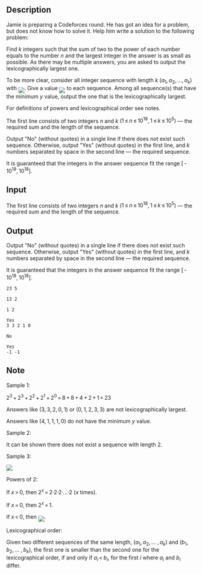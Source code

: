 ## Description

<div><p>Jamie is preparing a Codeforces round. He has got an idea for a problem, but does not know how to solve it. Help him write a solution to the following problem:</p><p>Find <span class="tex-span"><i>k</i></span> integers such that the sum of two to the power of each number equals to the number <span class="tex-span"><i>n</i></span> and the largest integer in the answer is as small as possible. As there may be multiple answers, you are asked to output the lexicographically largest one. </p><p>To be more clear, consider all integer sequence with length <span class="tex-span"><i>k</i></span> <span class="tex-span">(<i>a</i><sub class="lower-index">1</sub>, <i>a</i><sub class="lower-index">2</sub>, ..., <i>a</i><sub class="lower-index"><i>k</i></sub>)</span> with <img align="middle" class="tex-formula" src="file://hOYZL2wS.png" style="max-width: 100.0%;max-height: 100.0%;">. Give a value <img align="middle" class="tex-formula" src="file://uR7QCNMD.png" style="max-width: 100.0%;max-height: 100.0%;"> to each sequence. Among all sequence(s) that have the minimum <span class="tex-span"><i>y</i></span> value, output the one that is the lexicographically largest.</p><p>For definitions of powers and lexicographical order see notes.</p></div><div class="input-specification"><p>The first line consists of two integers <span class="tex-span"><i>n</i></span> and <span class="tex-span"><i>k</i></span> (<span class="tex-span">1 ≤ <i>n</i> ≤ 10<sup class="upper-index">18</sup>, 1 ≤ <i>k</i> ≤ 10<sup class="upper-index">5</sup>)</span>&nbsp;— the required sum and the length of the sequence.</p></div><div class="output-specification"><p>Output "<span class="tex-font-style-tt">No</span>" (without quotes) in a single line if there does not exist such sequence. Otherwise, output "<span class="tex-font-style-tt">Yes</span>" (without quotes) in the first line, and <span class="tex-span"><i>k</i></span> numbers separated by space in the second line&nbsp;— the required sequence.</p><p>It is guaranteed that the integers in the answer sequence fit the range <span class="tex-span">[ - 10<sup class="upper-index">18</sup>, 10<sup class="upper-index">18</sup>]</span>.</p></div>

## Input

<p>The first line consists of two integers <span class="tex-span"><i>n</i></span> and <span class="tex-span"><i>k</i></span> (<span class="tex-span">1 ≤ <i>n</i> ≤ 10<sup class="upper-index">18</sup>, 1 ≤ <i>k</i> ≤ 10<sup class="upper-index">5</sup>)</span>&nbsp;— the required sum and the length of the sequence.</p>

## Output

<p>Output "<span class="tex-font-style-tt">No</span>" (without quotes) in a single line if there does not exist such sequence. Otherwise, output "<span class="tex-font-style-tt">Yes</span>" (without quotes) in the first line, and <span class="tex-span"><i>k</i></span> numbers separated by space in the second line&nbsp;— the required sequence.</p><p>It is guaranteed that the integers in the answer sequence fit the range <span class="tex-span">[ - 10<sup class="upper-index">18</sup>, 10<sup class="upper-index">18</sup>]</span>.</p>





```input1
23 5

```




```input2
13 2

```




```input3
1 2

```




```output1
Yes
3 3 2 1 0 

```




```output2
No

```




```output3
Yes
-1 -1 

```



## Note

<p><span class="tex-font-style-bf">Sample 1:</span></p><p><span class="tex-span">2<sup class="upper-index">3</sup> + 2<sup class="upper-index">3</sup> + 2<sup class="upper-index">2</sup> + 2<sup class="upper-index">1</sup> + 2<sup class="upper-index">0</sup> = 8 + 8 + 4 + 2 + 1 = 23</span></p><p>Answers like <span class="tex-span">(3, 3, 2, 0, 1)</span> or <span class="tex-span">(0, 1, 2, 3, 3)</span> are not lexicographically largest.</p><p>Answers like <span class="tex-span">(4, 1, 1, 1, 0)</span> do not have the minimum <span class="tex-span"><i>y</i></span> value.</p><p><span class="tex-font-style-bf">Sample 2:</span></p><p>It can be shown there does not exist a sequence with length 2.</p><p><span class="tex-font-style-bf">Sample 3:</span></p><p><img align="middle" class="tex-formula" src="file://UXiP0PPL.png" style="max-width: 100.0%;max-height: 100.0%;"></p><p><span class="tex-font-style-bf">Powers of 2:</span></p><p>If <span class="tex-span"><i>x</i> &gt; 0</span>, then <span class="tex-span">2<sup class="upper-index"><i>x</i></sup> = 2·2·2·...·2</span> (<span class="tex-span"><i>x</i></span> times).</p><p>If <span class="tex-span"><i>x</i> = 0</span>, then <span class="tex-span">2<sup class="upper-index"><i>x</i></sup> = 1</span>.</p><p>If <span class="tex-span"><i>x</i> &lt; 0</span>, then <img align="middle" class="tex-formula" src="file://z97GEr05.png" style="max-width: 100.0%;max-height: 100.0%;">.</p><p><span class="tex-font-style-bf">Lexicographical order:</span></p><p>Given two different sequences of the same length, <span class="tex-span">(<i>a</i><sub class="lower-index">1</sub>, <i>a</i><sub class="lower-index">2</sub>, ... , <i>a</i><sub class="lower-index"><i>k</i></sub>)</span> and <span class="tex-span">(<i>b</i><sub class="lower-index">1</sub>, <i>b</i><sub class="lower-index">2</sub>, ... , <i>b</i><sub class="lower-index"><i>k</i></sub>)</span>, the first one is smaller than the second one for the lexicographical order, if and only if <span class="tex-span"><i>a</i><sub class="lower-index"><i>i</i></sub> &lt; <i>b</i><sub class="lower-index"><i>i</i></sub></span>, for the first <span class="tex-span"><i>i</i></span> where <span class="tex-span"><i>a</i><sub class="lower-index"><i>i</i></sub></span> and <span class="tex-span"><i>b</i><sub class="lower-index"><i>i</i></sub></span> differ.</p>
